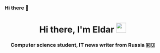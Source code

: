 ### Hi there 👋

<h1 align="center">Hi there, I'm Eldar
<img src="https://img.shields.io/badge/Java-8A2BE2" height="32"/></h1>
<h3 align="center">Computer science student, IT news writer from Russia 🇷🇺</h3>

<!--
**sylar516/sylar516** is a ✨ _special_ ✨ repository because its `README.md` (this file) appears on your GitHub profile.

Here are some ideas to get you started:

- 🔭 I’m currently working on ...
- 🌱 I’m currently learning ...
- 👯 I’m looking to collaborate on ...
- 🤔 I’m looking for help with ...
- 💬 Ask me about ...
- 📫 How to reach me: ...
- 😄 Pronouns: ...
- ⚡ Fun fact: ...
-->
